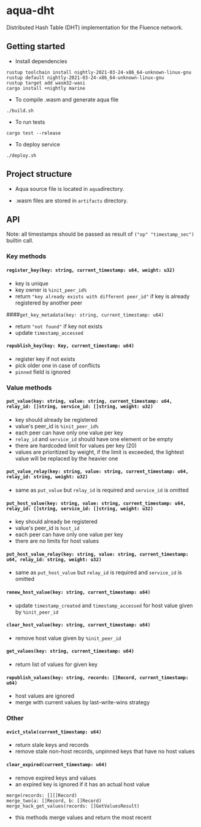 # aqua-dht

Distributed Hash Table (DHT) implementation for the Fluence network.

## Getting started

- Install dependencies

```
rustup toolchain install nightly-2021-03-24-x86_64-unknown-linux-gnu
rustup default nightly-2021-03-24-x86_64-unknown-linux-gnu
rustup target add wasm32-wasi
cargo install +nightly marine
```

- To compile .wasm and generate aqua file

```
./build.sh
```

- To run tests

```
cargo test --release
```

- To deploy service
```
./deploy.sh
```
## Project structure

- Aqua source file is located in `aqua`directory.

- .wasm files are stored  in `artifacts` directory.

## API

Note: all timestamps should be passed as result of `("op" "timestamp_sec")` builtin call.
### Key methods

#### `register_key(key: string, current_timestamp: u64, weight: u32)`

- key is unique
- key owner is `%init_peer_id%`
- return `"key already exists with different peer_id"` if key is already registered by another peer

####`get_key_metadata(key: string, current_timestamp: u64)`

- return `"not found"` if key not exists
- update `timestamp_accessed`

#### `republish_key(key: Key, current_timestamp: u64) `

- register key if not exists
- pick older one in case of conflicts
- `pinned` field is ignored

### Value methods

#### `put_value(key: string, value: string, current_timestamp: u64, relay_id: []string, service_id: []string, weight: u32)`

- key should already be registered
- value's peer_id is `%init_peer_id%`
- each peer can have only one value per key
- `relay_id` and `service_id` should have one element or be empty
- there are hardcoded limit for values per key (20)
- values are prioritized by weight, if the limit is exceeded, the lightest value will be replaced by the heavier one

#### `put_value_relay(key: string, value: string, current_timestamp: u64, relay_id: string, weight: u32)`

- same as `put_value` but `relay_id` is required and `service_id` is omitted

#### `put_host_value(key: string, value: string, current_timestamp: u64, relay_id: []string, service_id: []string, weight: u32)`

- key should already be registered
- value's peer_id is `host_id`
- each peer can have only one value per key
- there are no limits for host values

#### `put_host_value_relay(key: string, value: string, current_timestamp: u64, relay_id: string, weight: u32)`

- same as `put_host_value` but `relay_id` is required and `service_id` is omitted

#### `renew_host_value(key: string, current_timestamp: u64)`

- update `timestamp_created` and `timestamp_accessed` for host value given by `%init_peer_id`

#### `clear_host_value(key: string, current_timestamp: u64)`

- remove host value given by `%init_peer_id`

#### `get_values(key: string, current_timestamp: u64)`

- return list of values for given key

#### `republish_values(key: string, records: []Record, current_timestamp: u64)`

- host values are ignored
- merge with current values by last-write-wins strategy


### Other

#### `evict_stale(current_timestamp: u64)`

- return stale keys and records
- remove stale non-host records, unpinned keys that have no host values

#### `clear_expired(current_timestamp: u64)`

- remove expired keys and values
- an expired key is ignored if it has an actual host value

```
merge(records: [][]Record)
merge_two(a: []Record, b: []Record)
merge_hack_get_values(records: []GetValuesResult)
```

- this methods merge values and return the most recent
